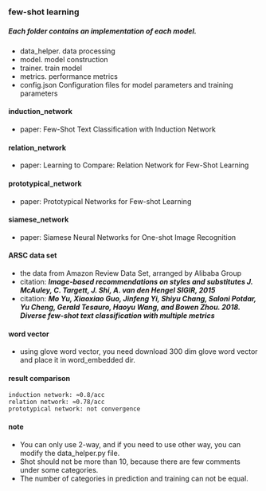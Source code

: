 ### few-shot learning
##### Each folder contains an implementation of each model.
* data_helper. data processing
* model. model construction
* trainer. train model
* metrics. performance metrics
* config.json  Configuration files for model parameters and training parameters

#### induction_network
* paper: Few-Shot Text Classification with Induction Network

#### relation_network
* paper: Learning to Compare: Relation Network for Few-Shot Learning

#### prototypical_network
* paper: Prototypical Networks for Few-shot Learning

#### siamese_network
* paper: Siamese Neural Networks for One-shot Image Recognition


#### ARSC data set
* the data from Amazon Review Data Set, arranged by Alibaba Group 
* citation: ***Image-based recommendations on styles and substitutes J. McAuley, C. Targett, J. Shi, A. van den Hengel SIGIR, 2015***
* citation: ***Mo Yu, Xiaoxiao Guo, Jinfeng Yi, Shiyu Chang, Saloni Potdar, Yu Cheng, Gerald Tesauro, Haoyu Wang, and Bowen Zhou. 2018. Diverse few-shot text classification with multiple metrics***

#### word vector
* using glove word vector, you need download 300 dim glove word vector and place it in word_embedded dir.

#### result comparison
    induction network: ≈0.8/acc
    relation network: ≈0.78/acc
    prototypical network: not convergence

#### note
* You can only use 2-way, and if you need to use other way, you can modify the data_helper.py file.
* Shot should not be more than 10, because there are few comments under some categories. 
* The number of categories in prediction and training can not be equal.
